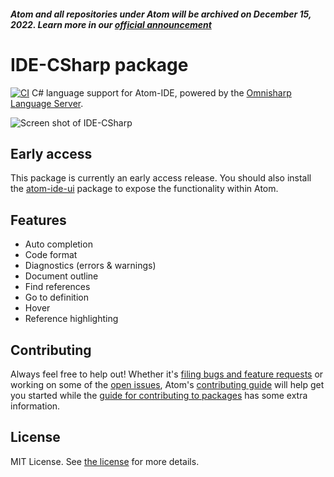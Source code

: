 ##### Atom and all repositories under Atom will be archived on December 15, 2022. Learn more in our [official announcement](https://github.blog/2022-06-08-sunsetting-atom/)
 # IDE-CSharp package
[![CI](https://github.com/atom/ide-csharp/actions/workflows/ci.yml/badge.svg)](https://github.com/atom/ide-csharp/actions/workflows/ci.yml)
C# language support for Atom-IDE, powered by the [Omnisharp Language Server](https://github.com/OmniSharp/omnisharp-node-client).

![Screen shot of IDE-CSharp](https://user-images.githubusercontent.com/118951/30307350-760ff6f8-9732-11e7-95e8-639845b51153.png)

## Early access
This package is currently an early access release.  You should also install the [atom-ide-ui](https://atom.io/packages/atom-ide-ui) package to expose the functionality within Atom.

## Features

* Auto completion
* Code format
* Diagnostics (errors & warnings)
* Document outline
* Find references
* Go to definition
* Hover
* Reference highlighting

## Contributing
Always feel free to help out!  Whether it's [filing bugs and feature requests](https://github.com/atom/languageserver-csharp/issues/new) or working on some of the [open issues](https://github.com/atom/languageserver-csharp/issues), Atom's [contributing guide](https://github.com/atom/atom/blob/master/CONTRIBUTING.md) will help get you started while the [guide for contributing to packages](https://github.com/atom/atom/blob/master/docs/contributing-to-packages.md) has some extra information.

## License
MIT License.  See [the license](LICENSE.md) for more details.
